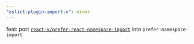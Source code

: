 ```yaml
---
"eslint-plugin-import-x": minor
---
```


feat: port [`react-x/prefer-react-namespace-import`](https://eslint-react.xyz/docs/rules/prefer-react-namespace-import) into `prefer-namespace-import`
